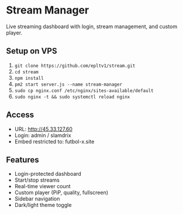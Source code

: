 # Stream Manager

Live streaming dashboard with login, stream management, and custom player.

## Setup on VPS
1. `git clone https://github.com/epltv1/stream.git`
2. `cd stream`
3. `npm install`
4. `pm2 start server.js --name stream-manager`
5. `sudo cp nginx.conf /etc/nginx/sites-available/default`
6. `sudo nginx -t && sudo systemctl reload nginx`

## Access
- URL: http://45.33.127.60
- Login: admin / slamdrix
- Embed restricted to: futbol-x.site

## Features
- Login-protected dashboard
- Start/stop streams
- Real-time viewer count
- Custom player (PiP, quality, fullscreen)
- Sidebar navigation
- Dark/light theme toggle
